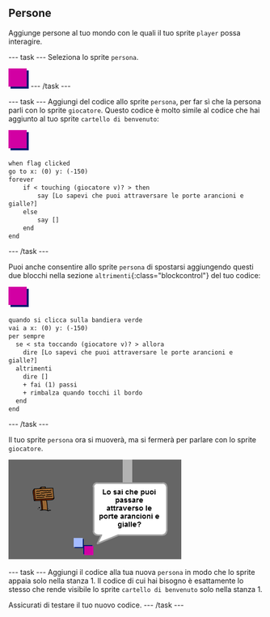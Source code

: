 ## Persone

Aggiunge persone al tuo mondo con le quali il tuo sprite `player` possa interagire.

\--- task \--- Seleziona lo sprite `persona`.

![Sprite persona](images/person.png) \--- /task \---

\--- task \--- Aggiungi del codice allo sprite `persona`, per far sì che la persona parli con lo sprite `giocatore`. Questo codice è molto simile al codice che hai aggiunto al tuo sprite `cartello di benvenuto`:

![persona](images/person.png)

```blocks3
when flag clicked
go to x: (0) y: (-150)
forever
    if < touching (giocatore v)? > then
        say [Lo sapevi che puoi attraversare le porte arancioni e gialle?]
    else
        say []
    end
end
```

\--- /task \---

Puoi anche consentire allo sprite `persona` di spostarsi aggiungendo questi due blocchi nella sezione `altrimenti`{:class="blockcontrol"} del tuo codice:

![persona](images/person.png)

```blocks3
quando si clicca sulla bandiera verde
vai a x: (0) y: (-150)
per sempre 
  se < sta toccando (giocatore v)? > allora 
    dire [Lo sapevi che puoi attraversare le porte arancioni e gialle?]
  altrimenti 
    dire []
    + fai (1) passi
    + rimbalza quando tocchi il bordo
  end
end

```

\--- /task \---

Il tuo sprite `persona` ora si muoverà, ma si fermerà per parlare con lo sprite `giocatore`.

![schermata](images/world-person-test.png)

\--- task \--- Aggiungi il codice alla tua nuova `persona` in modo che lo sprite appaia solo nella stanza 1. Il codice di cui hai bisogno è esattamente lo stesso che rende visibile lo sprite `cartello di benvenuto` solo nella stanza 1.

Assicurati di testare il tuo nuovo codice. \--- /task \---